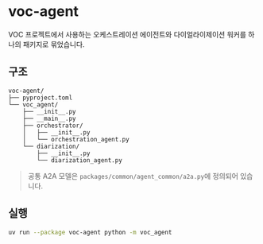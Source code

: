 # voc-agent

VOC 프로젝트에서 사용하는 오케스트레이션 에이전트와 다이얼라이제이션 워커를 하나의 패키지로 묶었습니다.

## 구조

```
voc-agent/
├── pyproject.toml
└── voc_agent/
    ├── __init__.py
    ├── __main__.py
    ├── orchestrator/
    │   ├── __init__.py
    │   └── orchestration_agent.py
    └── diarization/
        ├── __init__.py
        └── diarization_agent.py
```

> 공통 A2A 모델은 `packages/common/agent_common/a2a.py`에 정의되어 있습니다.

## 실행

```bash
uv run --package voc-agent python -m voc_agent
```

